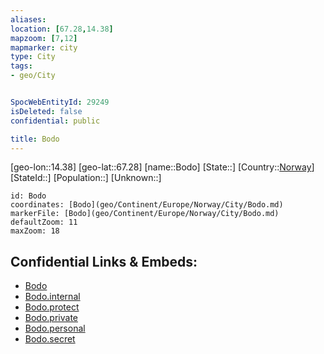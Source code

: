 ```yaml
---
aliases: 
location: [67.28,14.38]
mapzoom: [7,12] 
mapmarker: city 
type: City
tags:
- geo/City


SpocWebEntityId: 29249
isDeleted: false
confidential: public

title: Bodo
---
```

[geo-lon::14.38]
[geo-lat::67.28]
[name::Bodo]
[State::]
[Country::[Norway](geo/Continent/Europe/Norway.md)]
[StateId::]
[Population::]
[Unknown::]


```leaflet
id: Bodo
coordinates: [Bodo](geo/Continent/Europe/Norway/City/Bodo.md)
markerFile: [Bodo](geo/Continent/Europe/Norway/City/Bodo.md)
defaultZoom: 11 
maxZoom: 18
```


## Confidential Links & Embeds: 
- [Bodo](../../../../../../_public/geo/Continent/Europe/Norway/City/Bodo.md) 
- [Bodo.internal](../../../../../../_internal/geo/Continent/Europe/Norway/City/Bodo.internal.md) 
- [Bodo.protect](../../../../../../_protect/geo/Continent/Europe/Norway/City/Bodo.protect.md) 
- [Bodo.private](../../../../../../_private/geo/Continent/Europe/Norway/City/Bodo.private.md) 
- [Bodo.personal](../../../../../../_personal/geo/Continent/Europe/Norway/City/Bodo.personal.md) 
- [Bodo.secret](../../../../../../_secret/geo/Continent/Europe/Norway/City/Bodo.secret.md) 
